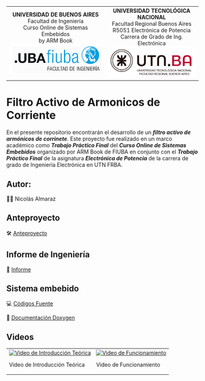 <div style="text-align: center;">
    <table style="margin: 0 auto; border-collapse: collapse;">
        <tr>
            <td style="text-align: center;">
                <strong>UNIVERSIDAD DE BUENOS AIRES</strong><br>
                Facultad de Ingeniería<br>
                Curso Online de Sistemas Embebidos<br>
		by ARM Book<br>
                <img src="Informe Ingenieria/img/logoUBA.png" width="300"/>
            </td>
            <td style="text-align: center;">
                <strong>UNIVERSIDAD TECNOLÓGICA NACIONAL</strong><br>
                Facultad Regional Buenos Aires<br>
                R5051 Electrónica de Potencia<br>
		Carrera de Grado de Ing. Electrónica<br>
                <img src="Informe Ingenieria/img/logoUTN.png" width="275"/>
            </td>
        </tr>
    </table>
</div>

# Filtro Activo de Armonicos de Corriente

En el presente repositorio encontrarán el desarrollo de un ***filtro activo de armónicos de corrinete***.
Este proyecto fue realizado en un marco académico como ***Trabajo Práctico Final*** del ***Curso Online de Sistemas Embebidos*** organizado por ARM Book de FIUBA en conjunto con el ***Trabajo Práctico Final*** de la asignatura ***Electrónica de Potencia*** de la carrera de grado de Ingeniería Electrónica en UTN FRBA. 

## Autor: 
🧑‍🎓 Nicolás Almaraz

## Anteproyecto

🛠️ [Anteproyecto](https://github.com/NicolasTobiasAlmaraz/filtro_activo_armonicos_corriente/tree/main/Anteproyecto)

## Informe de Ingeniería

📘 [Informe](https://github.com/NicolasTobiasAlmaraz/filtro_activo_armonicos_corriente/tree/main/Informe%20Ingenieria)


## Sistema embebido

💻 [Códigos Fuente](https://github.com/NicolasTobiasAlmaraz/filtro_activo_armonicos_corriente/tree/main/Sources)

🔗 [Documentación Doxygen](https://rawcdn.githack.com/NicolasTobiasAlmaraz/filtro_activo_armonicos_corriente/50b7d0af559790f539d4cfe7f90ac27d37ef2cf7/Doc%20Firmware/html/index.html)

## Videos

<table>
  <tr>
    <td>
      <a href="https://www.youtube.com/watch?v=d_W_DLnTHeg">
        <img src="https://img.youtube.com/vi/d_W_DLnTHeg/0.jpg" alt="Video de Introducción Teórica" width="300">
      </a>
      <p>Video de Introducción Teórica</p>
    </td>
    <td>
      <a href="https://www.youtube.com/watch?v=SaUtxi-bsFg&lc=Ugy0l7aQObMK8iRjLyR4AaABAg&ab_channel=NicolasAlmaraz">
        <img src="https://img.youtube.com/vi/SaUtxi-bsFg/0.jpg" alt="Video de Funcionamiento" width="300">
      </a>
      <p>Video de Funcionamiento</p>
    </td>
  </tr>
</table>

